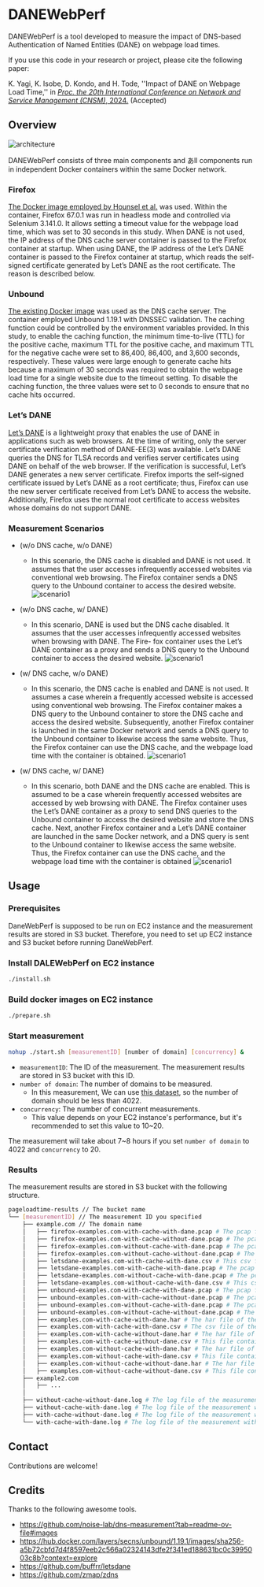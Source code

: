 # DANEWebPerf

DANEWebPerf is a tool developed to measure the impact of DNS-based Authentication of Named Entities (DANE) on webpage load times.

If you use this code in your research or project, please cite the following paper:

K. Yagi, K. Isobe, D. Kondo, and H. Tode, ''Impact of DANE on Webpage Load Time,'' in [*Proc. the 20th International Conference on Network and Service Management (CNSM)*, 2024.](http://www.cnsm-conf.org/2024/) (Accepted)


## Overview

![architecture](./docs/img/architecture.png)

DANEWebPerf consists of three main components and あll components run in independent Docker containers within the same Docker network.

### Firefox

[The Docker image employed by Hounsel et al.](https://github.com/yagikota/dns-measurement?tab=readme-ov-file#images) was used. Within the container, Firefox 67.0.1 was run in headless mode and controlled via Selenium 3.141.0. It allows setting a timeout value for the webpage load time, which was set to 30 seconds in this study. When DANE is not used, the IP address of the DNS cache server container is passed to the Firefox container at startup. When using DANE, the IP address of the Let’s DANE container is passed to the Firefox container at startup, which reads the self-signed certificate generated by Let’s DANE as the root certificate. The reason is described below.

### Unbound

[The existing Docker image](https://hub.docker.com/layers/secns/unbound/1.19.1/images/sha256-a5b72cbfd7d4f8597eeb2c566a02324143dfe2f341ed188631bc0c3995003c8b?context=explore) was used as the DNS cache server. The container employed Unbound 1.19.1 with DNSSEC validation. The caching function could be controlled by the environment variables provided. In this study, to enable the caching function, the minimum time-to-live (TTL) for the positive cache, maximum TTL for the positive cache, and maximum TTL for the negative cache were set to 86,400, 86,400, and 3,600 seconds, respectively. These values were large enough to generate cache hits because a maximum of 30 seconds was required to obtain the webpage load time for a single website due to the timeout setting. To disable the caching function, the three values were set to 0 seconds to ensure that no cache hits occurred.

### Let’s DANE

[Let’s DANE](https://github.com/buffrr/letsdane) is a lightweight proxy that enables the use of DANE in applications such as web browsers. At the time of writing, only the server certificate verification method of DANE-EE(3) was available. Let’s DANE queries the DNS for TLSA records and verifies server certificates using DANE on behalf of the web browser. If the verification is successful, Let’s DANE generates a new server certificate. Firefox imports the self-signed certificate issued by Let’s DANE as a root certificate; thus, Firefox can use the new server certificate received from Let’s DANE to access the website. Additionally, Firefox uses the normal root certificate to access websites whose domains do not support DANE.

### Measurement Scenarios

- (w/o DNS cache, w/o DANE)
  - In this scenario, the DNS cache is disabled and DANE is
not used. It assumes that the user accesses infrequently
accessed websites via conventional web browsing. The
Firefox container sends a DNS query to the Unbound
container to access the desired website.
  ![scenario1](./docs/img/scenario1.png)

- (w/o DNS cache, w/ DANE)
  - In this scenario, DANE is used but the DNS cache
disabled. It assumes that the user accesses infrequently accessed websites when browsing with DANE. The Fire-
fox container uses the Let’s DANE container as a proxy
and sends a DNS query to the Unbound container to
access the desired website.
  ![scenario1](./docs/img/scenario2.png)
- (w/ DNS cache, w/o DANE)
  - In this scenario, the DNS cache is enabled and DANE
is not used. It assumes a case wherein a frequently
accessed website is accessed using conventional web
browsing. The Firefox container makes a DNS query
to the Unbound container to store the DNS cache and
access the desired website. Subsequently, another Firefox
container is launched in the same Docker network and
sends a DNS query to the Unbound container to likewise
access the same website. Thus, the Firefox container can
use the DNS cache, and the webpage load time with the
container is obtained.
  ![scenario1](./docs/img/scenario3.png)

- (w/ DNS cache, w/ DANE)
  - In this scenario, both DANE and the DNS cache are
enabled. This is assumed to be a case wherein frequently
accessed websites are accessed by web browsing with
DANE. The Firefox container uses the Let’s DANE
container as a proxy to send DNS queries to the Unbound
container to access the desired website and store the DNS
cache. Next, another Firefox container and a Let’s DANE
container are launched in the same Docker network, and
a DNS query is sent to the Unbound container to likewise
access the same website. Thus, the Firefox container can
use the DNS cache, and the webpage load time with the
container is obtained
  ![scenario1](./docs/img/scenario4.png)

## Usage

### Prerequisites

DaneWebPerf is supposed to be run on EC2 instance and the measurement results are stored in S3 bucket. Therefore, you need to set up EC2 instance and S3 bucket before running DaneWebPerf.

### Install DALEWebPerf on EC2 instance

```bash
./install.sh
```

### Build docker images on EC2 instance

```bash
./prepare.sh
```

### Start measurement

```bash
nohup ./start.sh [measurementID] [number of domain] [concurrency] &
```

- `measurementID`: The ID of the measurement. The measurement results are stored in S3 bucket with this ID.
- `number of domain`: The number of domains to be measured.
  - In this measurement, We can use [this dataset](./dataset/hall-of-flame-websites-tlsa-usage3.csv), so the number of domain should be less than 4022.
- `concurrency`: The number of concurrent measurements.
  - This value depends on your EC2 instance's performance, but it's recommended to set this value to 10~20.

The measurement wiil take about 7~8 hours if you set `number of domain` to 4022 and `concurrency` to 20.

### Results

The measurement results are stored in S3 bucket with the following structure.

``` bash
pageloadtime-results // The bucket name
└── [measurementID] // The measurement ID you specified
    ├── example.com // The domain name
    │   ├── firefox-examples.com-with-cache-with-dane.pcap # The pcap file of the measurement with cache and DANE in Firefox
    │   ├── firefox-examples.com-with-cache-without-dane.pcap # The pcap file of the measurement with cache and without DANE in Firefox
    │   ├── firefox-examples.com-without-cache-with-dane.pcap # The pcap file of the measurement without cache and with DANE in Firefox
    │   ├── firefox-examples.com-without-cache-without-dane.pcap # The pcap file of the measurement without cache and DANE in Firefox
    │   ├── letsdane-examples.com-with-cache-with-dane.csv # This csv file contains the DANE validation result of each HTTPS request in Let's DANE
    │   ├── letsdane-examples.com-with-cache-with-dane.pcap # The pcap file of the measurement with cache and DANE in Let's DANE
    │   ├── letsdane-examples.com-without-cache-with-dane.pcap # The pcap file of the measurement without cache and with DANE in Let's DANE
    │   ├── letsdane-examples.com-without-cache-with-dane.csv # This csv file contains the DANE validation result of each HTTPS request in Let's DANE
    │   ├── unbound-examples.com-with-cache-with-dane.pcap # The pcap file of the measurement with cache and DANE in Unbound
    │   ├── unbound-examples.com-with-cache-without-dane.pcap # The pcap file of the measurement with cache and without DANE in Unbound
    │   ├── unbound-examples.com-without-cache-with-dane.pcap # The pcap file of the measurement without cache and with DANE in Unbound
    │   ├── unbound-examples.com-without-cache-without-dane.pcap # The pcap file of the measurement without cache and DANE in Unbound
    │   ├── examples.com-with-cache-with-dane.har # The har file of the measurement with cache and DANE
    │   ├── examples.com-with-cache-with-dane.csv # The csv file of the measurement with cache and DANE. This file contains the specific data of har file.
    │   ├── examples.com-with-cache-without-dane.har # The har file of the measurement with cache and without DANE
    │   ├── examples.com-with-cache-without-dane.csv # This file contains the specific data of har file.
    │   ├── examples.com-without-cache-with-dane.har # The har file of the measurement without cache and with DANE
    │   ├── examples.com-without-cache-with-dane.csv # This file contains the specific data of har file.
    │   ├── examples.com-without-cache-without-dane.har # The har file of the measurement without cache and DANE
    │   ├── examples.com-without-cache-without-dane.csv # This file contains the specific data of har file.
    ├── example2.com
    │   ├── ...
    │
    ├── without-cache-without-dane.log # The log file of the measurement without cache and DANE
    ├── without-cache-with-dane.log # The log file of the measurement without cache and with DANE
    ├── with-cache-without-dane.log # The log file of the measurement with cache and without DANE
    └── with-cache-with-dane.log # The log file of the measurement with cache and with DANE
```

## Contact

Contributions are welcome!


## Credits

Thanks to the following awesome tools.

- https://github.com/noise-lab/dns-measurement?tab=readme-ov-file#images
- https://hub.docker.com/layers/secns/unbound/1.19.1/images/sha256-a5b72cbfd7d4f8597eeb2c566a02324143dfe2f341ed188631bc0c3995003c8b?context=explore
- https://github.com/buffrr/letsdane
- https://github.com/zmap/zdns


